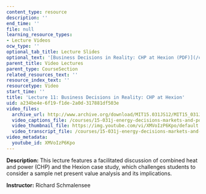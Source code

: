 ```yaml
---
content_type: resource
description: ''
end_time: ''
file: null
learning_resource_types:
- Lecture Videos
ocw_type: ''
optional_tab_title: Lecture Slides
optional_text: '[Business Decisions in Reality: CHP at Hexion (PDF)](/courses/15-031j-energy-decisions-markets-and-policies-spring-2012/resources/mit15_031js12_lec11)'
parent_title: Video Lectures
parent_type: CourseSection
related_resources_text: ''
resource_index_text: ''
resourcetype: Video
start_time: ''
title: 'Lecture 11: Business Decisions in Reality: CHP at Hexion'
uid: a234be4e-6f19-f1de-2a0d-317881df503e
video_files:
  archive_url: http://www.archive.org/download/MIT15.031JS12/MIT15_031JS12_lec11_300k.mp4
  video_captions_file: /courses/15-031j-energy-decisions-markets-and-policies-spring-2012/803e50115cdf58d2bbae40032f086360_XMVoIzP6Kpo.vtt
  video_thumbnail_file: https://img.youtube.com/vi/XMVoIzP6Kpo/default.jpg
  video_transcript_file: /courses/15-031j-energy-decisions-markets-and-policies-spring-2012/2a992e6f04896874d4e530c28436767e_XMVoIzP6Kpo.pdf
video_metadata:
  youtube_id: XMVoIzP6Kpo
---
```


**Description:** This lecture features a facilitated discussion of combined heat and power (CHP) and the Hexion case study, which challenges students to consider a sample net present value analysis and its implications.

**Instructor:** Richard Schmalensee